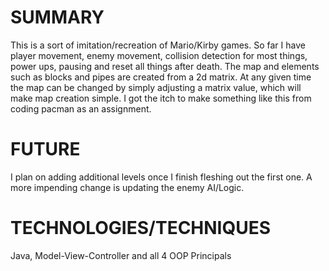 # SUMMARY

This is a sort of imitation/recreation of Mario/Kirby games. So far I have player movement, enemy movement, collision detection for most things, power ups, pausing and reset all things after death. The map and elements such as blocks and pipes are created from a 2d matrix. At any given time the map can be changed by simply adjusting a matrix value, which will make map creation simple. I got the itch to make something like this from coding pacman as an assignment.

# FUTURE

I plan on adding additional levels once I finish fleshing out the first one. A more impending change is updating the enemy AI/Logic.

# TECHNOLOGIES/TECHNIQUES  

Java, Model-View-Controller and all 4 OOP Principals
